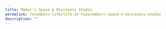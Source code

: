 ```yaml
---
title: Maker's Space & Discovery Studio
permalink: /students-life/life-at-tvps/makers-space-n-discovery-studio
description: ""
---
```

